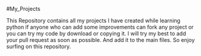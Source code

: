 #My_Projects
   
   This Repository contains all my projects I have created while learning python if anyone who can add some improvements can fork any project or you can try my code by download or copying it.
   I will try my best to add your pull request as soon as possible. And add it to the main files.
   So enjoy surfing on this repository.
   
